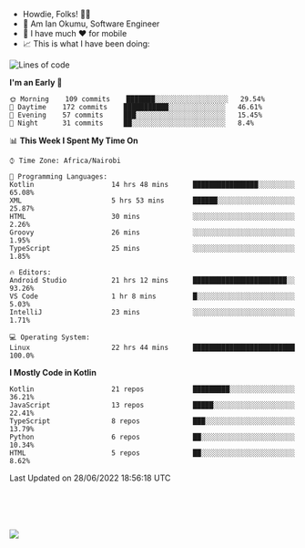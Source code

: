 
* Howdie, Folks! 👋🤓
* 🤪 Am Ian Okumu, Software Engineer
* 📱 I have much ❤️ for mobile
* 📈 This is what I have been doing:
  
<!-- <a href="https://otsembo.github.io/OtsemboPortfolio/" style="margin-right:.5%; margin-top=.5%;">
  <img align="center" src="https://github-readme-stats.vercel.app/api/top-langs/?username=otsembo&layout=compact" />
</a> -->

<!--START_SECTION:waka-->
![Lines of code](https://img.shields.io/badge/From%20Hello%20World%20I%27ve%20Written-479%20Thousand%20lines%20of%20code-blue)

**I'm an Early 🐤** 

```text
🌞 Morning    109 commits    ███████░░░░░░░░░░░░░░░░░░   29.54% 
🌆 Daytime    172 commits    ███████████░░░░░░░░░░░░░░   46.61% 
🌃 Evening    57 commits     ███░░░░░░░░░░░░░░░░░░░░░░   15.45% 
🌙 Night      31 commits     ██░░░░░░░░░░░░░░░░░░░░░░░   8.4%

```


📊 **This Week I Spent My Time On** 

```text
⌚︎ Time Zone: Africa/Nairobi

💬 Programming Languages: 
Kotlin                   14 hrs 48 mins      ████████████████░░░░░░░░░   65.08% 
XML                      5 hrs 53 mins       ██████░░░░░░░░░░░░░░░░░░░   25.87% 
HTML                     30 mins             ░░░░░░░░░░░░░░░░░░░░░░░░░   2.26% 
Groovy                   26 mins             ░░░░░░░░░░░░░░░░░░░░░░░░░   1.95% 
TypeScript               25 mins             ░░░░░░░░░░░░░░░░░░░░░░░░░   1.85%

🔥 Editors: 
Android Studio           21 hrs 12 mins      ███████████████████████░░   93.26% 
VS Code                  1 hr 8 mins         █░░░░░░░░░░░░░░░░░░░░░░░░   5.03% 
IntelliJ                 23 mins             ░░░░░░░░░░░░░░░░░░░░░░░░░   1.71%

💻 Operating System: 
Linux                    22 hrs 44 mins      █████████████████████████   100.0%

```

**I Mostly Code in Kotlin** 

```text
Kotlin                   21 repos            █████████░░░░░░░░░░░░░░░░   36.21% 
JavaScript               13 repos            █████░░░░░░░░░░░░░░░░░░░░   22.41% 
TypeScript               8 repos             ███░░░░░░░░░░░░░░░░░░░░░░   13.79% 
Python                   6 repos             ██░░░░░░░░░░░░░░░░░░░░░░░   10.34% 
HTML                     5 repos             ██░░░░░░░░░░░░░░░░░░░░░░░   8.62%

```



 Last Updated on 28/06/2022 18:56:18 UTC
<!--END_SECTION:waka-->

<br />
<br />
<br />
<br />
<a href="https://otsembo.com" style="margin-right:.5%; margin-top=.5%;">
  <img align="center" src="https://github-readme-stats.vercel.app/api?username=otsembo&&show_icons=true&theme=radical" />
</a>
<br />
  
  </div>
<!---
otsembo/otsembo is a ✨ special ✨ repository because its `README.md` (this file) appears on your GitHub profile.
You can click the Preview link to take a look at your changes.
--->
